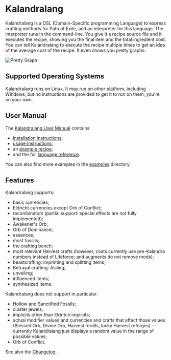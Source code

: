 # Kalandralang

Kalandralang is a DSL (Domain-Specific programming Language) to express crafting
methods for Path of Exile, and an interpreter for this language.
The interpreter runs in the command-line. You give it a recipe source file and it
executes the recipe, showing you the final item and the total ingredient cost.
You can tell Kalandralang to execute the recipe multiple
times to get an idea of the average cost of the recipe. It even shows you
pretty graphs:

![Pretty Graph](doc/pretty-graph.png)

## Supported Operating Systems

Kalandralang runs on Linux. It may run on other platform, including Windows, but
no instructions are provided to get it to run on them; you're on your own.

## User Manual

The [Kalandralang User Manual](https://doomeer.github.io/kalandralang/doc/manual.html)
contains:
- [installation instructions](https://doomeer.github.io/kalandralang/doc/manual.html#installation);
- [usage instructions](https://doomeer.github.io/kalandralang/doc/manual.html#usage);
- an [example recipe](https://doomeer.github.io/kalandralang/doc/manual.html#example-recipe);
- and the full [language reference](https://doomeer.github.io/kalandralang/doc/manual.html#language-reference).

You can also find more examples in the
[examples](https://github.com/doomeer/kalandralang/tree/master/examples) directory.

## Features

Kalandralang supports:
- basic currencies;
- Eldricht currencies except Orb of Conflict;
- recombinators (partial support: special effects are not fully implemented);
- Awakener's Orb;
- Orb of Dominance;
- essences;
- most fossils;
- the crafting bench;
- most relevant Harvest crafts (however, costs currently use pre-Kalandra numbers instead
  of Lifeforce; and augments do not remove mods);
- beastcrafting: imprinting and splitting items;
- Betrayal crafting: Aisling;
- unveiling;
- influenced items;
- synthesized items.

Kalandralang does not support in particular:
- Hollow and Sanctified Fossils;
- cluster jewels;
- implicits other than Eldritch implicits;
- actual modifier values and currencies and crafts that affect those values
  (Blessed Orb, Divine Orb, Harvest rerolls, lucky Harvest reforges) — currently
  Kalandralang just displays a random value in the range of possible values;
- Orb of Conflict.

See also the [Changelog](CHANGES.md).
